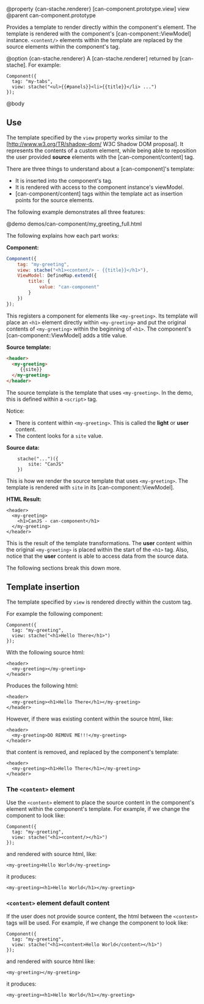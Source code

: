 @property {can-stache.renderer} [can-component.prototype.view] view
@parent can-component.prototype

Provides a template to render directly within the component's element. The template is rendered with the
component's [can-component::ViewModel] instance.  `<content/>` elements within the template are replaced by the source elements within the component's tag.

@option {can-stache.renderer} A [can-stache.renderer] returned by [can-stache]. For example:

    Component({
      tag: "my-tabs",
      view: stache("<ul>{{#panels}}<li>{{title}}</li> ...")
    });


@body


## Use

The template specified by the `view` property works similar to
the [http://www.w3.org/TR/shadow-dom/ W3C Shadow DOM proposal]. It represents the contents
of a custom element, while being able to reposition the user provided __source__ elements
with the [can-component/content] tag.

There are three things to understand about a [can-component]'s template:

 - It is inserted into the component's tag.
 - It is rendered with access to the component instance's viewModel.
 - [can-component/content] tags within the template act as insertion points for the source elements.

The following example demonstrates all three features:

@demo demos/can-component/my_greeting_full.html

The following explains how each part works:

__Component:__

```js
Component({
	tag: "my-greeting",
	view: stache("<h1><content/> - {{title}}</h1>"),
	ViewModel: DefineMap.extend({
		title: {
			value: "can-component"
		}
	})
});
```

This registers a component for elements like `<my-greeting>`. Its template
will place an `<h1>` element directly within `<my-greeting>` and put
the original contents of `<my-greeting>` within the beginning of `<h1>`. The component's
[can-component::ViewModel] adds a title value.

__Source template:__

```html
<header>
  <my-greeting>
     {{site}}
  </my-greeting>
</header>
```

The source template is the template that
uses `<my-greeting>`.  In the demo, this is defined within a `<script>`
tag.

Notice:

 - There is content within `<my-greeting>`.  This is called the __light__ or __user__ content.
 - The content looks for a `site` value.

__Source data:__

		stache("...")({
			site: "CanJS"
		})

This is how we render the source template that uses `<my-greeting>`. The template is rendered with `site` in its [can-component::ViewModel].

__HTML Result:__

    <header>
      <my-greeting>
        <h1>CanJS - can-component</h1>
      </my-greeting>
    </header>

This is the result of the template transformations. The
__user__ content within the original `<my-greeting>` is placed within the start of the `<h1>`
tag.  Also, notice that the __user__ content is able to access data from
the source data.

The following sections break this down more.


## Template insertion

The template specified by `view` is rendered directly within the custom tag.

For example the following component:

    Component({
      tag: "my-greeting",
      view: stache("<h1>Hello There</h1>")
    });

With the following source html:

    <header>
      <my-greeting></my-greeting>
    </header>

Produces the following html:

    <header>
      <my-greeting><h1>Hello There</h1></my-greeting>
    </header>

However, if there was existing content within the source html, like:

    <header>
      <my-greeting>DO REMOVE ME!!!</my-greeting>
    </header>

that content is removed, and replaced by the component's template:

    <header>
      <my-greeting><h1>Hello There</h1></my-greeting>
    </header>

### The `<content>` element

Use the `<content>` element to place the source content in the
component's element within the component's
template. For example, if we change the component to look like:

    Component({
      tag: "my-greeting",
      view: stache("<h1><content/></h1>")
    });

and rendered with source html, like:

    <my-greeting>Hello World</my-greeting>

it produces:

    <my-greeting><h1>Hello World</h1></my-greeting>

### `<content>` element default content

If the user does not provide source content, the html
between the `<content>` tags will be used. For example, if we
change the component to look like:

    Component({
      tag: "my-greeting",
      view: stache("<h1><content>Hello World</content></h1>")
    });

and rendered with source html like:

    <my-greeting></my-greeting>

it produces:

    <my-greeting><h1>Hello World</h1></my-greeting>
